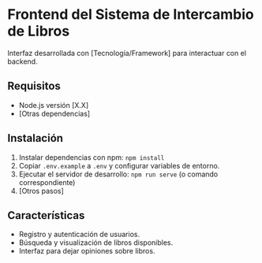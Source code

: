 # Frontend del Sistema de Intercambio de Libros

Interfaz desarrollada con [Tecnología/Framework] para interactuar con el backend.

## Requisitos

- Node.js versión [X.X]
- [Otras dependencias]

## Instalación

1. Instalar dependencias con npm: `npm install`
2. Copiar `.env.example` a `.env` y configurar variables de entorno.
3. Ejecutar el servidor de desarrollo: `npm run serve` (o comando correspondiente)
4. [Otros pasos]

## Características

- Registro y autenticación de usuarios.
- Búsqueda y visualización de libros disponibles.
- Interfaz para dejar opiniones sobre libros.

